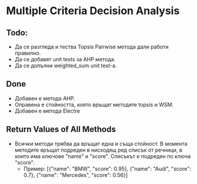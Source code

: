 ﻿# Multiple Criteria Decision Analysis

## Todo:

* Да се разгледа и тества Topsis Pairwise метода дали работи правилно.
* Да се добавят unit tests за AHP метода.
* Да се допълни weighted_sum unit test-a.


## Done 

* Добавен е методa AHP.
* Оправена е стойността, която връщат методите topsis и WSM.
* Добавен е метода Electre


## Return Values of All Methods

* Всички методи трябва да връщат една и съща стойност. В момента методите връщат подреден в нисходящ ред списък от речници, в които има ключове "name" и "score". Списъкът е подреден по ключа "score".
  * Пример: [{"name": "BMW", "score": 0.95}, {"name": "Audi", "score": 0.7}, {"name": "Mercedes", "score": 0.56}]

